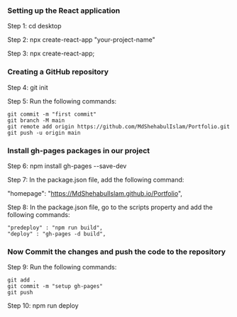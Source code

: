 ### Setting up the React application

Step 1: cd desktop

Step 2: npx create-react-app "your-project-name"

Step 3: npx create-react-app;

### Creating a GitHub repository

Step 4: git init

Step 5: Run the following commands:

```
git commit -m "first commit"
git branch -M main
git remote add origin https://github.com/MdShehabulIslam/Portfolio.git
git push -u origin main
```

### Install gh-pages packages in our project

Step 6: npm install gh-pages --save-dev

Step 7: In the package.json file, add the following command:

"homepage": "https://MdShehabulIslam.github.io/Portfolio",

Step 8: In the package.json file, go to the scripts property and add the following commands:

```
"predeploy" : "npm run build",
"deploy" : "gh-pages -d build",
```

### Now Commit the changes and push the code to the repository

Step 9: Run the following commands:

```
git add .
git commit -m "setup gh-pages"
git push
```

Step 10: npm run deploy
